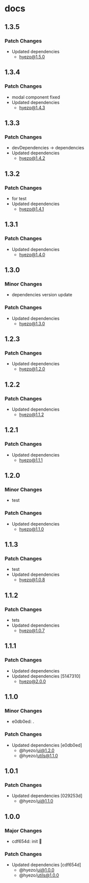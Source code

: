 # docs

## 1.3.5

### Patch Changes

- Updated dependencies
  - hyezo@1.5.0

## 1.3.4

### Patch Changes

- modal component fixed
- Updated dependencies
  - hyezo@1.4.3

## 1.3.3

### Patch Changes

- devDependencies -> dependencies
- Updated dependencies
  - hyezo@1.4.2

## 1.3.2

### Patch Changes

- for test
- Updated dependencies
  - hyezo@1.4.1

## 1.3.1

### Patch Changes

- Updated dependencies
  - hyezo@1.4.0

## 1.3.0

### Minor Changes

- dependencies version update

### Patch Changes

- Updated dependencies
  - hyezo@1.3.0

## 1.2.3

### Patch Changes

- Updated dependencies
  - hyezo@1.2.0

## 1.2.2

### Patch Changes

- Updated dependencies
  - hyezo@1.1.2

## 1.2.1

### Patch Changes

- Updated dependencies
  - hyezo@1.1.1

## 1.2.0

### Minor Changes

- test

### Patch Changes

- Updated dependencies
  - hyezo@1.1.0

## 1.1.3

### Patch Changes

- test
- Updated dependencies
  - hyezo@1.0.8

## 1.1.2

### Patch Changes

- tets
- Updated dependencies
  - hyezo@1.0.7

## 1.1.1

### Patch Changes

- Updated dependencies
- Updated dependencies [5147310]
  - hyezo@2.0.0

## 1.1.0

### Minor Changes

- e0db0ed: .

### Patch Changes

- Updated dependencies [e0db0ed]
  - @hyezo/ui@1.2.0
  - @hyezo/utils@1.1.0

## 1.0.1

### Patch Changes

- Updated dependencies [029253d]
  - @hyezo/ui@1.1.0

## 1.0.0

### Major Changes

- cdf654d: init 🧤

### Patch Changes

- Updated dependencies [cdf654d]
  - @hyezo/ui@1.0.0
  - @hyezo/utils@1.0.0
